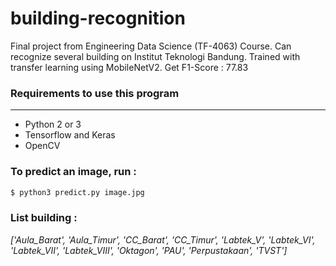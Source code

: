 # building-recognition

Final project from Engineering Data Science (TF-4063) Course.
Can recognize several building on Institut Teknologi Bandung.
Trained with transfer learning using MobileNetV2. Get F1-Score : 77.83

### Requirements to use this program
--------
  - Python 2 or 3
  - Tensorflow and Keras
  - OpenCV



### To predict an image, run :

``` bash
$ python3 predict.py image.jpg
```

### List building :

*['Aula_Barat', 'Aula_Timur', 'CC_Barat', 'CC_Timur', 'Labtek_V', 'Labtek_VI', 'Labtek_VII', 'Labtek_VIII', 'Oktagon', 'PAU', 'Perpustakaan', 'TVST']*
